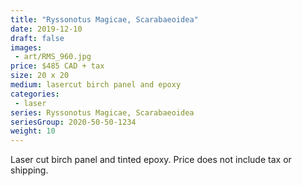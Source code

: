 ```yaml
---
title: "Ryssonotus Magicae, Scarabaeoidea"
date: 2019-12-10
draft: false
images:
 - art/RMS_960.jpg
price: $485 CAD + tax
size: 20 x 20
medium: lasercut birch panel and epoxy
categories:
 - laser
series: Ryssonotus Magicae, Scarabaeoidea
seriesGroup: 2020-50-50-1234
weight: 10
---
```


Laser cut birch panel and tinted epoxy. Price does not include tax or shipping.
